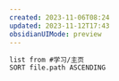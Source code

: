 ```yaml
---
created: 2023-11-06T08:24
updated: 2023-11-12T17:43
obsidianUIMode: preview
---
```

```dataview
list from #学习/主页
SORT file.path ASCENDING
```
